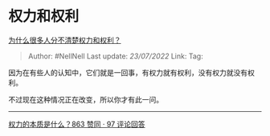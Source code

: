 # 权力和权利
[为什么很多人分不清楚权力和权利？](https://www.zhihu.com/question/340163847/answer/2586600878)

> Author: #NellNell
> Last update: *23/07/2022*
> Link:
> Tag:

因为在有些人的认知中，它们就是一回事，有权力就有权利，没有权力就没有权利。

不过现在这种情况正在改变，所以你才有此一问。

---

[权力的本质是什么？863 赞同 · 97 评论回答](https://www.zhihu.com/question/19667945/answer/2120044151)
